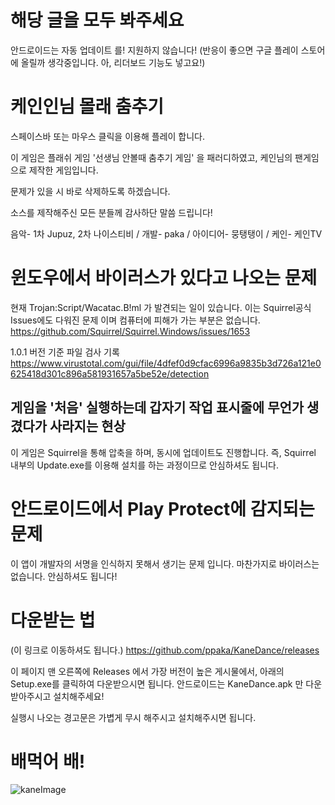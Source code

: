 # 해당 글을 모두 봐주세요
안드로이드는 자동 업데이트 를! 지원하지 않습니다!
(반응이 좋으면 구글 플레이 스토어에 올릴까 생각중입니다. 아, 리더보드 기능도 넣고요!)

# 케인인님 몰래 춤추기
스페이스바 또는 마우스 클릭을 이용해 플레이 합니다.

이 게임은 플래쉬 게임 '선생님 안볼때 춤추기 게임' 을 패러디하였고,
케인님의 팬게임으로 제작한 게임입니다.

문제가 있을 시 바로 삭제하도록 하겠습니다.

소스를 제작해주신 모든 분들께 감사하단 말씀 드립니다!

음악- 1차 Jupuz, 2차 나이스티비 / 
개발- paka / 
아이디어- 뭉탱탱이 / 
케인- 케인TV

# 윈도우에서 바이러스가 있다고 나오는 문제
현재 Trojan:Script/Wacatac.B!ml 가 발견되는 일이 있습니다.
이는 Squirrel공식 Issues에도 다워진 문제 이며 컴퓨터에 피해가 가는 부분은 없습니다.
https://github.com/Squirrel/Squirrel.Windows/issues/1653

1.0.1 버전 기준 파일 검사 기록
https://www.virustotal.com/gui/file/4dfef0d9cfac6996a9835b3d726a121e0625418d301c896a581931657a5be52e/detection

게임을 '처음' 실행하는데 갑자기 작업 표시줄에 무언가 생겼다가 사라지는 현상
-----
이 게임은 Squirrel을 통해 압축을 하며, 동시에 업데이트도 진행합니다.
즉, Squirrel 내부의 Update.exe를 이용해 설치를 하는 과정이므로 안심하셔도 됩니다.

# 안드로이드에서 Play Protect에 감지되는 문제
이 앱이 개발자의 서명을 인식하지 못해서 생기는 문제 입니다.
마찬가지로 바이러스는 없습니다. 안심하셔도 됩니다!

# 다운받는 법
(이 링크로 이동하셔도 됩니다.)
https://github.com/ppaka/KaneDance/releases

이 페이지 맨 오른쪽에 Releases 에서 가장 버전이 높은 게시물에서, 아래의 Setup.exe를 클릭하여 다운받으시면 됩니다.
안드로이드는 KaneDance.apk 만 다운받아주시고 설치해주세요!

실행시 나오는 경고문은 가볍게 무시 해주시고 설치해주시면 됩니다.

# 배먹어 배!
![kaneImage](https://user-images.githubusercontent.com/25785584/108693903-be3e2580-7541-11eb-94c9-1196556ea3bc.jpg)
